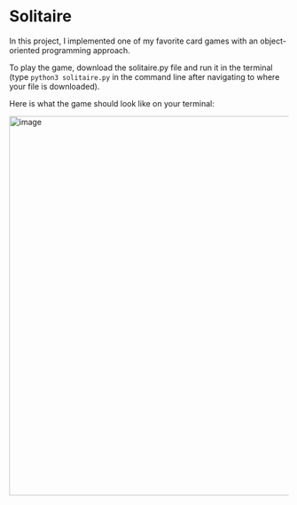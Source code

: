 # Solitaire

In this project, I implemented one of my favorite card games with an object-oriented programming approach. 

To play the game, download the solitaire.py file and run it in the terminal (type `python3 solitaire.py` in the command line after navigating to where your file is downloaded).

Here is what the game should look like on your terminal:

<img width="684" alt="image" src="https://user-images.githubusercontent.com/35647084/205476253-dbc80b39-9e24-48b3-8bc1-b7f5c73bc120.png">
